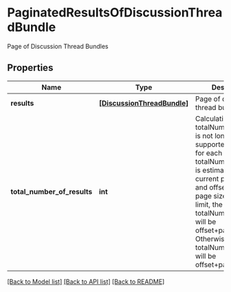# PaginatedResultsOfDiscussionThreadBundle

Page of Discussion Thread Bundles
## Properties
Name | Type | Description | Notes
------------ | ------------- | ------------- | -------------
**results** | [**[DiscussionThreadBundle]**](DiscussionThreadBundle.md) | Page of discussion thread bundles | [optional] 
**total_number_of_results** | **int** | Calculating the actual totalNumberOfResults is not longer supported. Therefore, for each page, the totalNumberOfResults is estimated using the current page, limit, and offset. When the page size equals the limit, the totalNumberOfResults will be offset+pageSize+ 1. Otherwise, the totalNumberOfResults will be offset+pageSize.  | [optional] 

[[Back to Model list]](../README.md#documentation-for-models) [[Back to API list]](../README.md#documentation-for-api-endpoints) [[Back to README]](../README.md)


